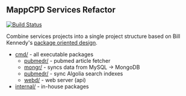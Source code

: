 ## MappCPD Services Refactor

[![Build Status](https://travis-ci.org/mappcpd/web-services.svg?branch=master)](https://travis-ci.org/mappcpd/web-services)

Combine services projects into a single project structure based on Bill Kennedy's 
[package oriented design](https://www.goinggo.net/2017/02/package-oriented-design.html).


* [cmd/](/cmd/README.md) - all executable packages
  * [pubmedr/](/cmd/pubmedr/README.md) - pubmed article fetcher
  * [mongr/](/cmd/mongr/README.md) - syncs data from MySQL -> MongoDB
  * [pubmedr/](/cmd/algr/README.md) - sync Algolia search indexes
  * [webd/](/cmd/webd/README.md) - web server (api)
* [internal/](/internal/README.md) - in-house packages
